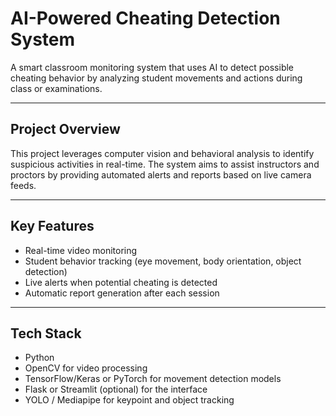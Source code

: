 # AI-Powered Cheating Detection System

A smart classroom monitoring system that uses AI to detect possible cheating behavior by analyzing student movements and actions during class or examinations.

---

## Project Overview

This project leverages computer vision and behavioral analysis to identify suspicious activities in real-time. The system aims to assist instructors and proctors by providing automated alerts and reports based on live camera feeds.

---

## Key Features

- Real-time video monitoring  
- Student behavior tracking (eye movement, body orientation, object detection)  
- Live alerts when potential cheating is detected  
- Automatic report generation after each session  

---

## Tech Stack

- Python  
- OpenCV for video processing  
- TensorFlow/Keras or PyTorch for movement detection models  
- Flask or Streamlit (optional) for the interface  
- YOLO / Mediapipe for keypoint and object tracking  
